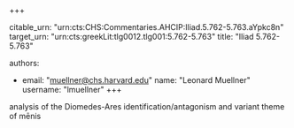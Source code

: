 +++


citable_urn: "urn:cts:CHS:Commentaries.AHCIP:Iliad.5.762-5.763.aYpkc8n"
target_urn: "urn:cts:greekLit:tlg0012.tlg001:5.762-5.763"
title: "Iliad 5.762-5.763"

authors:
- email: "muellner@chs.harvard.edu"
  name: "Leonard Muellner"
  username: "lmuellner"
+++

<p>analysis of the Diomedes-Ares identification/antagonism and variant theme of mēnis</p>